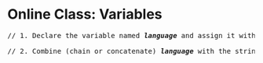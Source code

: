# Online Class: Variables

<pre style="overflow-wrap: break-word;">
// 1. Declare the variable named <strong><em>language</em></strong> and assign it with value <strong><em>PHP</em></strong>

// 2. Combine (chain or concatenate) <strong><em>language</em></strong> with the string literal to create the expression which will output the reading: <strong><em>Welcome to PHP!</strong></em>. Declare the variable <strong><em>greeting</em></strong>, assign it with the created expression. Print <strong><em>greeting</em></strong>.









</pre>
